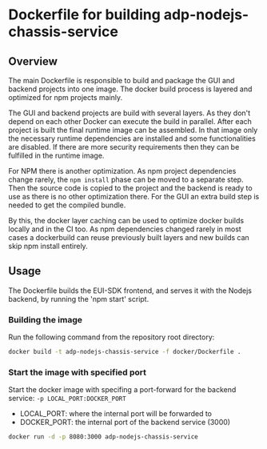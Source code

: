 # Dockerfile for building adp-nodejs-chassis-service

## Overview

The main Dockerfile is responsible to build and package the GUI and backend projects
into one image. The docker build process is layered and optimized for npm projects mainly.

The GUI and backend projects are build with several layers. As they don't depend on each
other Docker can execute the build in parallel.
After each project is built the final runtime image can be assembled. In that image only the necessary
runtime dependencies are installed and some functionalities are disabled.
If there are more security requirements then they can be fulfilled in the runtime image.

For NPM there is another optimization. As npm project dependencies change rarely, the `npm install`
phase can be moved to a separate step. Then the source code is copied to the project and the backend
is ready to use as there is no other optimization there.
For the GUI an extra build step is needed to get the compiled bundle.

By this, the docker layer caching can be used to optimize docker builds locally and in the CI too.
As npm dependencies changed rarely in most cases a dockerbuild can reuse previously built layers and
new builds can skip npm install entirely.

## Usage

The Dockerfile builds the EUI-SDK frontend, and serves it with the Nodejs backend,
by running the 'npm start' script.

### Building the image

Run the following command from the repository root directory:

```bash
docker build -t adp-nodejs-chassis-service -f docker/Dockerfile .
```

### Start the image with specified port

Start the docker image with specifing a port-forward for the backend service: `-p LOCAL_PORT:DOCKER_PORT`

- LOCAL_PORT: where the internal port will be forwarded to
- DOCKER_PORT: the internal port of the backend service (3000)

```bash
docker run -d -p 8080:3000 adp-nodejs-chassis-service
```
